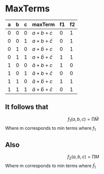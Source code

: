 # MaxTerms
|a|b|c|maxTerm|f1|f2|
|---|---|---|---|---|---|
|0|0|0|$a+b+c$|0|1|
|0|0|1|$a+b+\bar c$|0|1|
|0|1|0|$a+\bar b+c$|0|1|
|0|1|1|$a+\bar b+\bar c$|1|1|
|1|0|0|$\bar a+b+c$|1|0|
|1|0|1|$\bar a+b+\bar c$|0|0|
|1|1|0|$\bar a+\bar b+c$|1|1|
|1|1|1|$\bar a+\bar b+\bar c$|0|1|

## It follows that
$$f_1(a,b,c)=\prod \bar M$$ Where m corresponds to min terms where $f_1$

## Also
$$f_2(a,b,c)=\prod M$$
Where m corresponds to min terms where $\bar f_1$
